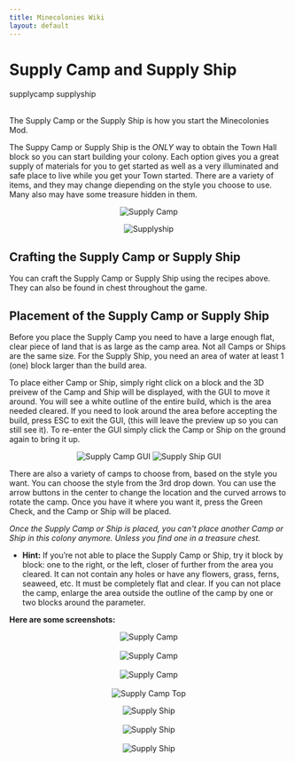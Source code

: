```yaml
---
title: Minecolonies Wiki
layout: default
---
```

# Supply Camp and Supply Ship

<div class="infobox box text-center">
    <recipe>supplycamp</recipe>
    <recipe>supplyship</recipe>
</div>
<br>

The Supply Camp or the Supply Ship is how you start the Minecolonies Mod. 

The Suppy Camp or Supply Ship is the *ONLY* way to obtain the Town Hall block so you can start building your colony. Each option gives you a great supply of materials for you to get started as well as a very illuminated and safe place to live while you get your Town started. There are a variety of items, and they may change diepending on the style you choose to use. Many also may have some treasure hidden in them. 

<p style="text-align:center;"><img src="../../assets/images/items/supplycamp.png" alt="Supply Camp"></p>

<p style="text-align:center;"><img src="../../assets/images/items/supplyship1.png" alt="Supplyship"></p>

## Crafting the Supply Camp or Supply Ship

You can craft the Supply Camp or Supply Ship using the recipes above. They can also be found in chest throughout the game. 

## Placement of the Supply Camp or Supply Ship

Before you place the Supply Camp you need to have a large enough flat, clear piece of land that is as large as the camp area. Not all Camps or Ships are the same size. For the Supply Ship, you need an area of water at least 1 (one) block larger than the build area. 

To place either Camp or Ship, simply right click on a block and the 3D preivew of the Camp and Ship will be displayed, with the GUI to move it around. You will see a white outline of the entire build, which is the area needed cleared. If you need to look around the area before accepting the build, press ESC to exit the GUI, (this will leave the preview up so you can still see it). To re-enter the GUI simply click the Camp or Ship on the ground again to bring it up.

<p style="text-align:center;"><img src="../../assets/images/gui/campgui.png" alt="Supply Camp GUI">
    
<img src="../../assets/images/gui/shipgui.png" alt="Supply Ship GUI">
    
There are also a variety of camps to choose from, based on the style you want. You can choose the style from the 3rd drop down. You can use the arrow buttons in the center to change the location and the curved arrows to rotate the camp. Once you have it where you want it, press the Green Check, and the Camp or Ship will be placed. 

*Once the Supply Camp or Ship is placed, you can't place another Camp or Ship in this colony anymore. Unless you find one in a treasure chest.*

- **Hint:** If you’re not able to place the Supply Camp or Ship, try it block by block: one to the right, or the left, closer of further from the area you cleared. It can not contain any holes or have any flowers, grass, ferns, seaweed, etc. It must be completely flat and clear. If you can not place the camp, enlarge the area outside the outline of the camp by one or two blocks around the parameter. 

**Here are some screenshots:**

<p style="text-align:center;"><img src="../../assets/images/items/camp4.png" alt="Supply Camp"><br><br>
<img src="../../assets/images/items/camp5.png" alt="Supply Camp"><br><br>
<img src="../../assets/images/items/camp6.png" alt="Supply Camp"><br><br>
<img src="../../assets/images/items/camp1.png" alt="Supply Camp Top"></p>
    
<p style="text-align:center;"><img src="../../assets/images/items/ship1.png" alt="Supply Ship"><br><br>
<img src="../../assets/images/items/ship2.png" alt="Supply Ship"><br><br>
<img src="../../assets/images/items/ship3.png" alt="Supply Ship"><br>

